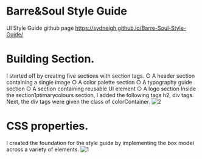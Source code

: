 # Barre&Soul Style Guide
UI Style Guide 
github page https://sydneigh.github.io/Barre-Soul-Style-Guide/
# Building Section.
I started off by creating five sections with section tags. 
○ A header section containing a single image ○ A color palette section ○ A typography guide section ○ A section containing reusable UI element ○ A logo section
Inside the section1ptimarycolours section, I added the following tags h2, div tags. Next, the div tags were given the class of colorContainer.
![2](https://user-images.githubusercontent.com/96391154/186584266-66205412-d8d9-491b-b1b0-4c0563d28ee2.jpg)

# CSS properties.
I created the foundation for the style guide by implementing the box model across a variety of elements.
![1](https://user-images.githubusercontent.com/96391154/186584285-be4976ba-6a84-464e-98ea-5ced4fbb7216.jpg)


